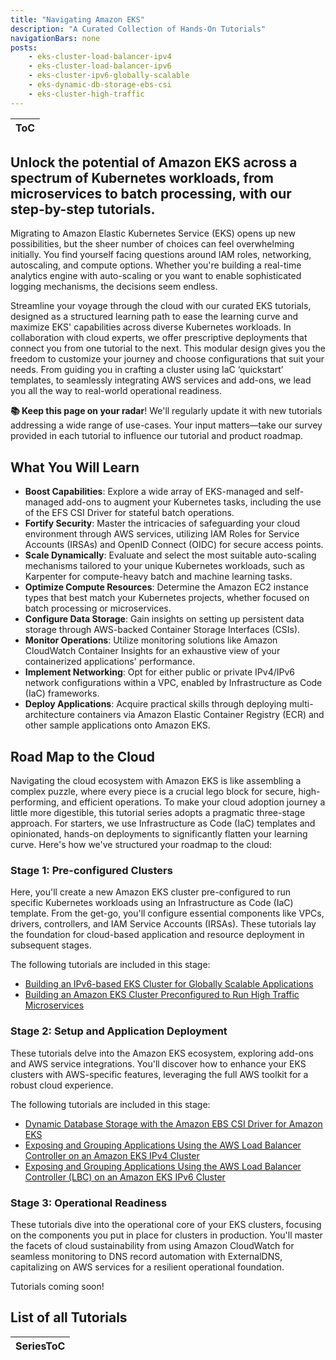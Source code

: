 ```yaml
---
title: "Navigating Amazon EKS"
description: "A Curated Collection of Hands-On Tutorials"
navigationBars: none
posts:
    - eks-cluster-load-balancer-ipv4
    - eks-cluster-load-balancer-ipv6
    - eks-cluster-ipv6-globally-scalable
    - eks-dynamic-db-storage-ebs-csi
    - eks-cluster-high-traffic
--- 
```

|ToC|
|---|

## Unlock the potential of Amazon EKS across a spectrum of Kubernetes workloads, from microservices to batch processing, with our step-by-step tutorials.

Migrating to Amazon Elastic Kubernetes Service (EKS) opens up new possibilities, but the sheer number of choices can feel overwhelming initially. You find yourself facing questions around IAM roles, networking, autoscaling, and compute options.  Whether you're building a real-time analytics engine with auto-scaling or you want to enable sophisticated logging mechanisms, the decisions seem endless.

Streamline your voyage through the cloud with our curated EKS tutorials, designed as a structured learning path to ease the learning curve and maximize EKS' capabilities across diverse Kubernetes workloads. In collaboration with cloud experts, we offer prescriptive deployments that connect you from one tutorial to the next. This modular design gives you the freedom to customize your journey and choose configurations that suit your needs. From guiding you in crafting a cluster using IaC ‘quickstart’ templates, to seamlessly integrating AWS services and add-ons, we lead you all the way to real-world operational readiness.

**📚 Keep this page on your radar**! We'll regularly update it with new tutorials addressing a wide range of use-cases. Your input matters—take our survey provided in each tutorial to influence our tutorial and product roadmap.

## **What You Will Learn**

* **Boost Capabilities**: Explore a wide array of EKS-managed and self-managed add-ons to augment your Kubernetes tasks, including the use of the EFS CSI Driver for stateful batch operations.
* **Fortify Security**: Master the intricacies of safeguarding your cloud environment through AWS services, utilizing IAM Roles for Service Accounts (IRSAs) and OpenID Connect (OIDC) for secure access points.
* **Scale Dynamically**: Evaluate and select the most suitable auto-scaling mechanisms tailored to your unique Kubernetes workloads, such as Karpenter for compute-heavy batch and machine learning tasks.
* **Optimize Compute Resources**: Determine the Amazon EC2 instance types that best match your Kubernetes projects, whether focused on batch processing or microservices.
* **Configure Data Storage**: Gain insights on setting up persistent data storage through AWS-backed Container Storage Interfaces (CSIs).
* **Monitor Operations**: Utilize monitoring solutions like Amazon CloudWatch Container Insights for an exhaustive view of your containerized applications' performance.
* **Implement Networking**: Opt for either public or private IPv4/IPv6 network configurations within a VPC, enabled by Infrastructure as Code (IaC) frameworks.
* **Deploy Applications**: Acquire practical skills through deploying multi-architecture containers via Amazon Elastic Container Registry (ECR) and other sample applications onto Amazon EKS.

## **Road Map to the Cloud**

Navigating the cloud ecosystem with Amazon EKS is like assembling a complex puzzle, where every piece is a crucial lego block for secure, high-performing, and efficient operations. To make your cloud adoption journey a little more digestible, this tutorial series adopts a pragmatic three-stage approach. For starters, we use Infrastructure as Code (IaC) templates and opinionated, hands-on deployments to significantly flatten your learning curve. Here's how we've structured your roadmap to the cloud:

### Stage 1: Pre-configured Clusters

Here, you'll create a new Amazon EKS cluster pre-configured to run specific Kubernetes workloads using an Infrastructure as Code (IaC) template. From the get-go, you'll configure essential components like VPCs, drivers, controllers, and IAM Service Accounts (IRSAs). These tutorials lay the foundation for cloud-based application and resource deployment in subsequent stages.

The following tutorials are included in this stage:

* [Building an IPv6-based EKS Cluster for Globally Scalable Applications](https://community.aws/tutorials/eks-cluster-ipv6-globally-scalable)
* [Building an Amazon EKS Cluster Preconfigured to Run High Traffic Microservices](https://community.aws/tutorials/eks-cluster-high-traffic)

### Stage 2: Setup and Application Deployment

These tutorials delve into the Amazon EKS ecosystem, exploring add-ons and AWS service integrations. You'll discover how to enhance your EKS clusters with AWS-specific features, leveraging the full AWS toolkit for a robust cloud experience.

The following tutorials are included in this stage:

* [Dynamic Database Storage with the Amazon EBS CSI Driver for Amazon EKS](https://community.aws/tutorials/eks-dynamic-db-storage-ebs-csi)
* [Exposing and Grouping Applications Using the AWS Load Balancer Controller on an Amazon EKS IPv4 Cluster](https://community.aws/tutorials/eks-cluster-load-balancer-ipv4)
* [Exposing and Grouping Applications Using the AWS Load Balancer Controller (LBC) on an Amazon EKS IPv6 Cluster](https://community.aws/tutorials/eks-cluster-load-balancer-ipv6)

### Stage 3: Operational Readiness

These tutorials dive into the operational core of your EKS clusters, focusing on the components you put in place for clusters in production. You'll master the facets of cloud sustainability from using Amazon CloudWatch for seamless monitoring to DNS record automation with ExternalDNS, capitalizing on AWS services for a resilient operational foundation.

Tutorials coming soon!

## List of all Tutorials

|SeriesToC|
|---------|